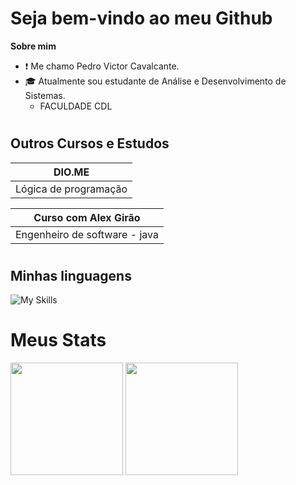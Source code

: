 # Seja bem-vindo ao meu Github

__Sobre mim__

- ❗ Me chamo Pedro Victor Cavalcante.
- 🎓 Atualmente sou estudante de Análise e Desenvolvimento de Sistemas.
    - FACULDADE CDL

#
## Outros Cursos e Estudos


|        DIO.ME        |
|----------------------|
|Lógica de programação |


|    Curso com Alex Girão      |
|------------------------------|
|Engenheiro de software - java |

#
## Minhas linguagens

![My Skills](https://skillicons.dev/icons?i=js,md,)
#

# Meus Stats

<div>

<img height="180em" src= "https://github-readme-stats.vercel.app/api?username=PedroVictor-PV&show_icons=true&theme=dracula">
<img height="180em" src= "https://github-readme-stats.vercel.app/api/top-langs/?username=PedroVictor-PV&layout=compact&langs_count=7&theme=dracula">

</div>

















